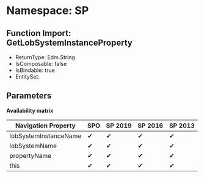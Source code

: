 # Namespace: SP

## Function Import: GetLobSystemInstanceProperty

- ReturnType: Edm.String
- IsComposable: false
- IsBindable: true
- EntitySet: 

## Parameters

**Availability matrix**

Navigation Property | SPO | SP 2019 | SP 2016 | SP 2013
----------|-----|---------|---------|--------
lobSystemInstanceName | ✔ | ✔ | ✔ | ✔
lobSystemName | ✔ | ✔ | ✔ | ✔
propertyName | ✔ | ✔ | ✔ | ✔
this | ✔ | ✔ | ✔ | ✔
